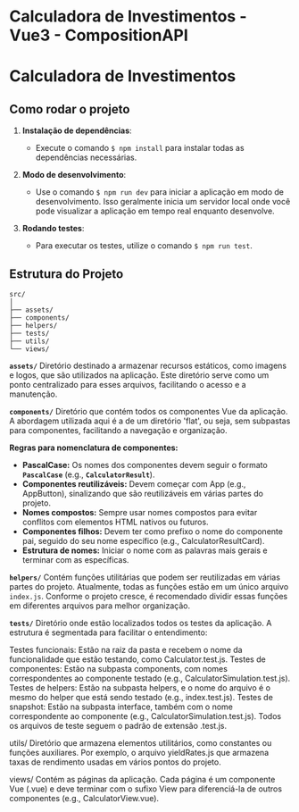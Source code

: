 # Calculadora de Investimentos - Vue3 - CompositionAPI 
# Calculadora de Investimentos

## Como rodar o projeto

1. **Instalação de dependências**:
   - Execute o comando `$ npm install` para instalar todas as dependências necessárias.

2. **Modo de desenvolvimento**:
   - Use o comando `$ npm run dev` para iniciar a aplicação em modo de desenvolvimento. Isso geralmente inicia um servidor local onde você pode visualizar a aplicação em tempo real enquanto desenvolve.

3. **Rodando testes**:
   - Para executar os testes, utilize o comando `$ npm run test`.

## Estrutura do Projeto

```plaintext
src/
│
├── assets/
├── components/
├── helpers/
├── tests/
├── utils/
└── views/
```
**`assets/`**
Diretório destinado a armazenar recursos estáticos, como imagens e logos, que são utilizados na aplicação. Este diretório serve como um ponto centralizado para esses arquivos, facilitando o acesso e a manutenção.

**`components/`**
Diretório que contém todos os componentes Vue da aplicação. A abordagem utilizada aqui é a de um diretório 'flat', ou seja, sem subpastas para componentes, facilitando a navegação e organização.

**Regras para nomenclatura de componentes:**

* **PascalCase:** Os nomes dos componentes devem seguir o formato **`PascalCase`** (e.g., **`CalculatorResult`**).
* **Componentes reutilizáveis:** Devem começar com App (e.g., AppButton), sinalizando que são reutilizáveis em várias partes do projeto.
* **Nomes compostos:** Sempre usar nomes compostos para evitar conflitos com elementos HTML nativos ou futuros.
* **Componentes filhos:** Devem ter como prefixo o nome do componente pai, seguido do seu nome específico (e.g., CalculatorResultCard).
* **Estrutura de nomes:** Iniciar o nome com as palavras mais gerais e terminar com as específicas.

**`helpers/`**
Contém funções utilitárias que podem ser reutilizadas em várias partes do projeto. Atualmente, todas as funções estão em um único arquivo `index.js`. Conforme o projeto cresce, é recomendado dividir essas funções em diferentes arquivos para melhor organização.

**`tests/`**
Diretório onde estão localizados todos os testes da aplicação. A estrutura é segmentada para facilitar o entendimento:

Testes funcionais: Estão na raiz da pasta e recebem o nome da funcionalidade que estão testando, como Calculator.test.js.
Testes de componentes: Estão na subpasta components, com nomes correspondentes ao componente testado (e.g., CalculatorSimulation.test.js).
Testes de helpers: Estão na subpasta helpers, e o nome do arquivo é o mesmo do helper que está sendo testado (e.g., index.test.js).
Testes de snapshot: Estão na subpasta interface, também com o nome correspondente ao componente (e.g., CalculatorSimulation.test.js).
Todos os arquivos de teste seguem o padrão de extensão .test.js.

utils/
Diretório que armazena elementos utilitários, como constantes ou funções auxiliares. Por exemplo, o arquivo yieldRates.js que armazena taxas de rendimento usadas em vários pontos do projeto.

views/
Contém as páginas da aplicação. Cada página é um componente Vue (.vue) e deve terminar com o sufixo View para diferenciá-la de outros componentes (e.g., CalculatorView.vue).
